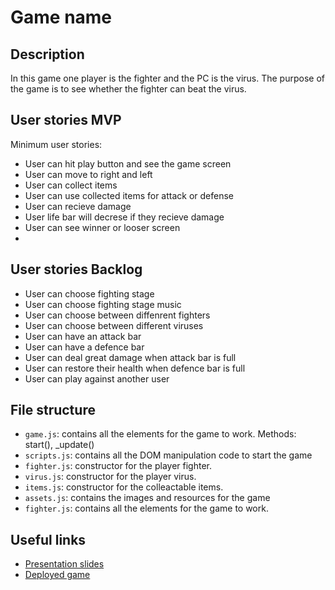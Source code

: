 # Game name

<!-- When you finish, add a nice screenshot of your game -->
<!--[<img src="./img/page.png">]()-->

## Description

In this game one player is the fighter and the PC is the virus. 
The purpose of the game is to see whether the fighter can beat the virus.

## User stories MVP

Minimum user stories:

- User can hit play button and see the game screen
- User can move to right and left
- User can collect items 
- User can use collected items for attack or defense
- User can recieve damage
- User life bar will decrese if they recieve damage 
- User can see winner or looser screen
- 

## User stories Backlog

- User can choose fighting stage
- User can choose fighting stage music
- User can choose between diffenrent fighters
- User can choose between different viruses
- User can have an attack bar 
- User can have a defence bar
- User can deal great damage when attack bar is full
- User can restore their health when defence bar is full
- User can play against another user

## File structure

- <code>game.js</code>: contains all the elements for the game to work. Methods: start(), \_update()
- <code>scripts.js</code>: contains all the DOM manipulation code to start the game
- <code>fighter.js</code>: constructor for the player fighter.
- <code>virus.js</code>: constructor for the player virus.
- <code>items.js</code>: constructor for the colleactable items.
- <code>assets.js</code>: contains the images and resources for the game
- <code>fighter.js</code>: contains all the elements for the game to work.

## Useful links

<!-- When you finish, add these links and commit -->

- [Presentation slides]()
- [Deployed game]()
